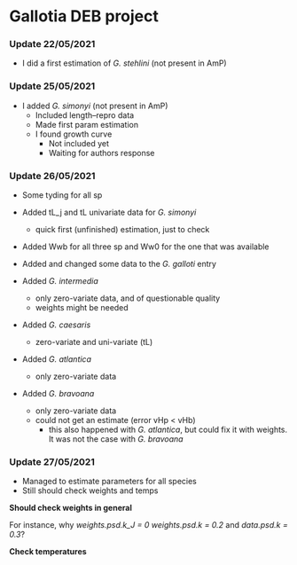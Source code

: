 # Gallotia DEB project

### Update 22/05/2021

* I did a first estimation of *G. stehlini* (not present in AmP)

### Update 25/05/2021

* I added *G. simonyi* (not present in AmP)
  * Included length–repro data
  * Made first param estimation
  * I found growth curve
    * Not included yet
    * Waiting for authors response

### Update 26/05/2021

* Some tyding for all sp
* Added tL_j and tL univariate data for *G. simonyi*
  * quick first (unfinished) estimation, just to check
* Added Wwb for all three sp and Ww0 for the one that was available
* Added and changed some data to the *G. galloti* entry

* Added *G. intermedia*
  * only zero-variate data, and of questionable quality
  * weights might be needed

* Added *G. caesaris*
  * zero-variate and uni-variate (tL)

* Added *G. atlantica*
  * only zero-variate data

* Added *G. bravoana*
  * only zero-variate data
  * could not get an estimate (error vHp < vHb)
    * this also happened with *G. atlantica*, but could fix it with weights. It was not the case with *G. bravoana*

### Update 27/05/2021

* Managed to estimate parameters for all species
* Still should check weights and temps

**Should check weights in general**

For instance, why *weights.psd.k_J = 0* *weights.psd.k = 0.2* and *data.psd.k = 0.3*?

**Check temperatures**
